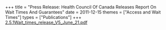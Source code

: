 +++
title = "Press Release: Health Council Of Canada Releases Report On Wait Times And Guarantees"
date = 2011-12-15
themes = ["Access and Wait Times"]
types = ["Publications"]
+++
[2.5.1Wait_times_release_V5_June_21.pdf](/files/2.5.1Wait_times_release_V5_June_21.pdf)
